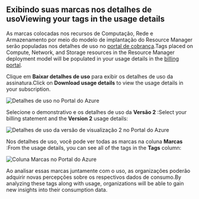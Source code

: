 


## <a name="viewing-your-tags-in-the-usage-details"></a><span data-ttu-id="55ca7-101">Exibindo suas marcas nos detalhes de uso</span><span class="sxs-lookup"><span data-stu-id="55ca7-101">Viewing your tags in the usage details</span></span>
<span data-ttu-id="55ca7-102">As marcas colocadas nos recursos de Computação, Rede e Armazenamento por meio do modelo de implantação do Resource Manager serão populadas nos detalhes de uso no [portal de cobrança](https://account.windowsazure.com/).</span><span class="sxs-lookup"><span data-stu-id="55ca7-102">Tags placed on Compute, Network, and Storage resources in the Resource Manager deployment model will be populated in your usage details in the [billing portal](https://account.windowsazure.com/).</span></span>

<span data-ttu-id="55ca7-103">Clique em **Baixar detalhes de uso** para exibir os detalhes de uso da assinatura.</span><span class="sxs-lookup"><span data-stu-id="55ca7-103">Click on **Download usage details** to view the usage details in your subscription.</span></span>

![Detalhes de uso no Portal do Azure](./media/virtual-machines-common-tag-usage/azure-portal-tags-usage-details.png)

<span data-ttu-id="55ca7-105">Selecione o demonstrativo e os detalhes de uso da **Versão 2** :</span><span class="sxs-lookup"><span data-stu-id="55ca7-105">Select your billing statement and the **Version 2** usage details:</span></span>

![Detalhes de uso da versão de visualização 2 no Portal do Azure](./media/virtual-machines-common-tag-usage/azure-portal-version2-usage-details.png)

<span data-ttu-id="55ca7-107">Nos detalhes de uso, você pode ver todas as marcas na coluna **Marcas** :</span><span class="sxs-lookup"><span data-stu-id="55ca7-107">From the usage details, you can see all of the tags in the **Tags** column:</span></span>

![Coluna Marcas no Portal do Azure](./media/virtual-machines-common-tag-usage/azure-portal-tags-column.png)

<span data-ttu-id="55ca7-109">Ao analisar essas marcas juntamente com o uso, as organizações poderão adquirir novas percepções sobre os respectivos dados de consumo.</span><span class="sxs-lookup"><span data-stu-id="55ca7-109">By analyzing these tags along with usage, organizations will be able to gain new insights into their consumption data.</span></span>

